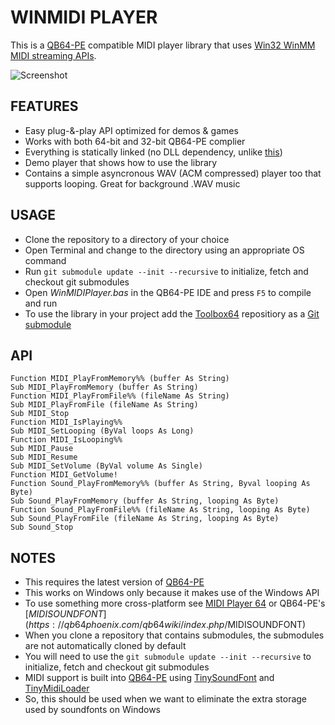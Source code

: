 # WINMIDI PLAYER

This is a [QB64-PE](https://github.com/QB64-Phoenix-Edition/QB64pe) compatible MIDI player library that uses [Win32 WinMM MIDI streaming APIs](https://docs.microsoft.com/en-us/windows/win32/api/mmeapi/).

![Screenshot](screenshot.png)

## FEATURES

- Easy plug-&-play API optimized for demos & games
- Works with both 64-bit and 32-bit QB64-PE complier
- Everything is statically linked (no DLL dependency, unlike [this](https://qb64phoenix.com/qb64wiki/index.php/DLL_Libraries))
- Demo player that shows how to use the library
- Contains a simple asyncronous WAV (ACM compressed) player too that supports looping. Great for background .WAV music

## USAGE

- Clone the repository to a directory of your choice
- Open Terminal and change to the directory using an appropriate OS command
- Run `git submodule update --init --recursive` to initialize, fetch and checkout git submodules
- Open *WinMIDIPlayer.bas* in the QB64-PE IDE and press `F5` to compile and run
- To use the library in your project add the [Toolbox64](https://github.com/a740g/Toolbox64) repositiory as a [Git submodule](https://git-scm.com/book/en/v2/Git-Tools-Submodules)

## API

```VB
Function MIDI_PlayFromMemory%% (buffer As String)
Sub MIDI_PlayFromMemory (buffer As String)
Function MIDI_PlayFromFile%% (fileName As String)
Sub MIDI_PlayFromFile (fileName As String)
Sub MIDI_Stop
Function MIDI_IsPlaying%%
Sub MIDI_SetLooping (ByVal loops As Long)
Function MIDI_IsLooping%%
Sub MIDI_Pause
Sub MIDI_Resume
Sub MIDI_SetVolume (ByVal volume As Single)
Function MIDI_GetVolume!
Function Sound_PlayFromMemory%% (buffer As String, Byval looping As Byte)
Sub Sound_PlayFromMemory (buffer As String, looping As Byte)
Function Sound_PlayFromFile%% (fileName As String, looping As Byte)
Sub Sound_PlayFromFile (fileName As String, looping As Byte)
Sub Sound_Stop
```

## NOTES

- This requires the latest version of [QB64-PE](https://github.com/QB64-Phoenix-Edition/QB64pe/releases)
- This works on Windows only because it makes use of the Windows API
- To use something more cross-platform see [MIDI Player 64](https://github.com/a740g/MIDI-Player-64) or QB64-PE's [$MIDISOUNDFONT](https://qb64phoenix.com/qb64wiki/index.php/$MIDISOUNDFONT)
- When you clone a repository that contains submodules, the submodules are not automatically cloned by default
- You will need to use the `git submodule update --init --recursive` to initialize, fetch and checkout git submodules
- MIDI support is built into [QB64-PE](https://github.com/QB64-Phoenix-Edition/QB64pe/releases) using [TinySoundFont](https://github.com/schellingb/TinySoundFont) and [TinyMidiLoader](https://github.com/schellingb/TinySoundFont)
- So, this should be used when we want to eliminate the extra storage used by soundfonts on Windows

